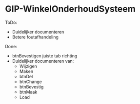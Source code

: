 # GIP-WinkelOnderhoudSysteem
ToDo:

- Duidelijker documenteren
- Betere foutafhandeling

Done:

- btnBevestigen juiste tab richting
- Duidelijker documenteren van:
    - Wijzigen
    - Maken
    - btnDel
    - btnChange
    - btnBevestig
    - btnMaak
    - Load
